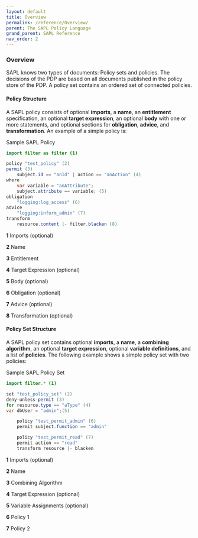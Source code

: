 ```yaml
---
layout: default
title: Overview
permalink: /reference/Overview/
parent: The SAPL Policy Language
grand_parent: SAPL Reference
nav_order: 2
---
```


### Overview

SAPL knows two types of documents: Policy sets and policies. The decisions of the PDP are based on all documents published in the policy store of the PDP. A policy set contains an ordered set of connected policies.

#### Policy Structure

A SAPL policy consists of optional **imports**, a **name**, an **entitlement** specification, an optional **target expression**, an optional **body** with one or more statements, and optional sections for **obligation**, **advice**, and **transformation**. An example of a simple policy is:

Sample SAPL Policy

```java
import filter as filter (1)

policy "test_policy" (2)
permit (3)
    subject.id == "anId" | action == "anAction" (4)
where
    var variable = "anAttribute";
    subject.attribute == variable; (5)
obligation
    "logging:log_access" (6)
advice
    "logging:inform_admin" (7)
transform
    resource.content |- filter.blacken (8)
```

**1** Imports (optional)

**2** Name

**3** Entitlement

**4** Target Expression (optional)

**5** Body (optional)

**6** Obligation (optional)

**7** Advice (optional)

**8** Transformation (optional)

#### Policy Set Structure

A SAPL policy set contains optional **imports**, a **name**, a **combining algorithm**, an optional **target expression**, optional **variable definitions**, and a list of **policies**. The following example shows a simple policy set with two policies:

Sample SAPL Policy Set

```java
import filter.* (1)

set "test_policy_set" (2)
deny-unless-permit (3)
for resource.type == "aType" (4)
var dbUser = "admin";(5)

    policy "test_permit_admin" (6)
    permit subject.function == "admin"

    policy "test_permit_read" (7)
    permit action == "read"
    transform resource |- blacken
```

**1** Imports (optional)

**2** Name

**3** Combining Algorithm

**4** Target Expression (optional)

**5** Variable Assignments (optional)

**6** Policy 1

**7** Policy 2
